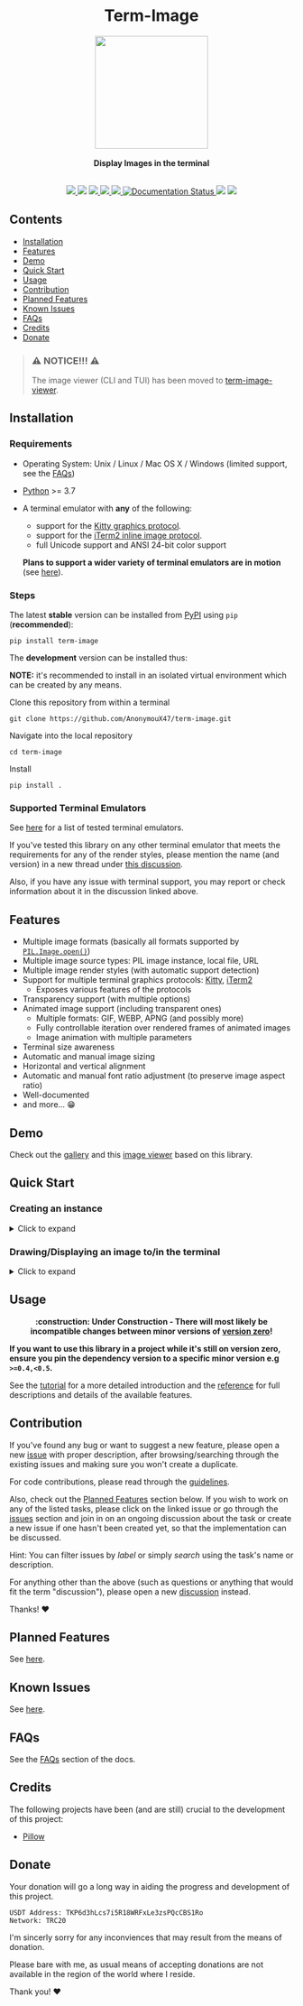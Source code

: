 <div align="center">
<h1><b>Term-Image</b></h1>
<img src="https://raw.githubusercontent.com/AnonymouX47/term-image/main/docs/source/resources/logo.png" height="200">
<br><br>
<b>Display Images in the terminal</b>
<br><br>

<p align="center">
   <a href='https://pypi.org/project/term-image/'>
      <img src='https://img.shields.io/pypi/v/term-image.svg'>
   </a>
   <img src="https://static.pepy.tech/badge/term-image">
   <a href='https://pypi.org/project/term-image/'>
      <img src='https://img.shields.io/pypi/pyversions/term-image.svg'>
   </a>
   <a href='https://github.com/psf/black'>
      <img src='https://img.shields.io/badge/code%20style-black-000000.svg'>
   </a>
   <a href='https://github.com/AnonymouX47/term-image/actions/workflows/test.yml'>
      <img src='https://github.com/AnonymouX47/term-image/actions/workflows/test.yml/badge.svg'>
   </a>
   <a href='https://term-image.readthedocs.io/en/latest/?badge=latest'>
      <img src='https://readthedocs.org/projects/term-image/badge/?version=latest' alt='Documentation Status' />
   </a>
   <img src="https://img.shields.io/github/last-commit/AnonymouX47/term-image">
   <a href="https://twitter.com/intent/tweet?text=Display%20and%20browse%20images%20in%20the%20the%20terminal&url=https://github.com/AnonymouX47/term-image&hashtags=developers,images,terminal,python">
      <img src="https://img.shields.io/twitter/url/http/shields.io.svg?style=social">
   </a>
</p>

</div>


## Contents
- [Installation](#installation)
- [Features](#features)
- [Demo](#demo)
- [Quick Start](#library-quick-start)
- [Usage](#usage)
- [Contribution](#contribution)
- [Planned Features](#planned-features)
- [Known Issues](#known-issues)
- [FAQs](#faqs)
- [Credits](#credits)
- [Donate](#donate)


> ### :warning: NOTICE!!! :warning:
> The image viewer (CLI and TUI) has been moved to [term-image-viewer](https://github.com/AnonymouX47/term-image-viewer).


## Installation

### Requirements
- Operating System: Unix / Linux / Mac OS X / Windows (limited support, see the [FAQs](https://term-image.readthedocs.io/en/latest/faqs.html))
- [Python](https://www.python.org/) >= 3.7
- A terminal emulator with **any** of the following:
  
  - support for the [Kitty graphics protocol](https://sw.kovidgoyal.net/kitty/graphics-protocol/).
  - support for the [iTerm2 inline image protocol](https://iterm2.com/documentation-images.html).
  - full Unicode support and ANSI 24-bit color support

  **Plans to support a wider variety of terminal emulators are in motion** (see [here](https://term-image.readthedocs.io/en/latest/index.html#planned-features)).

### Steps
The latest **stable** version can be installed from [PyPI](https://pypi.python.org/pypi/term-image) using `pip` (**recommended**):

```shell
pip install term-image
```

The **development** version can be installed thus:

**NOTE:** it's recommended to install in an isolated virtual environment which can be created by any means.

Clone this repository from within a terminal
```shell
git clone https://github.com/AnonymouX47/term-image.git
```

Navigate into the local repository
```shell
cd term-image
```

Install
```shell
pip install .
```

### Supported Terminal Emulators
See [here](https://term-image.readthedocs.io/en/latest/installation.html#supported-terminal-emulators) for a list of tested terminal emulators.

If you've tested this library on any other terminal emulator that meets the requirements for any of the render styles,
please mention the name (and version) in a new thread under [this discussion](https://github.com/AnonymouX47/term-image/discussions/4).

Also, if you have any issue with terminal support, you may report or check information about it in the discussion linked above.


## Features
- Multiple image formats (basically all formats supported by [`PIL.Image.open()`](https://pillow.readthedocs.io/en/stable/handbook/image-file-formats.html))
- Multiple image source types: PIL image instance, local file, URL
- Multiple image render styles (with automatic support detection)
- Support for multiple terminal graphics protocols: [Kitty](https://sw.kovidgoyal.net/kitty/graphics-protocol/), [iTerm2](https://iterm2.com/documentation-images.html)
  - Exposes various features of the protocols
- Transparency support (with multiple options)
- Animated image support (including transparent ones)
  - Multiple formats: GIF, WEBP, APNG (and possibly more)
  - Fully controllable iteration over rendered frames of animated images
  - Image animation with multiple parameters
- Terminal size awareness
- Automatic and manual image sizing
- Horizontal and vertical alignment
- Automatic and manual font ratio adjustment (to preserve image aspect ratio)
- Well-documented
- and more... :grin:


## Demo

Check out the [gallery](https://term-image.readthedocs.io/en/latest/gallery.html) and this [image viewer](https://github.com/AnonymouX47/term-image-viewer) based on this library.


## Quick Start

### Creating an instance

<details>
<summary>Click to expand</summary>

```python
from term_image.image import from_file

image = from_file("path/to/image.png")
```

You can also use a URL if you don't have the file stored locally
```python
from term_image.image import from_url

image = from_url("https://www.example.com/image.png")
```

The library can also be used with PIL images
```python
from PIL import Image
from term_image.image import AutoImage

img = Image.open("path/to/image.png")
image = AutoImage(img)
```

</details>

### Drawing/Displaying an image to/in the terminal

<details>
<summary>Click to expand</summary>

There are two ways to draw an image to the terminal.

#### 1. The `draw()` method
```python
image.draw()
```

#### 2. Using `print()` with a rendered image
```python
print(image)  # without formatting
```
OR
```python
print(f"{image:>200.^100#ffffff}")  # with formatting
```

For animated images, only the first method can animate the output, the second only outputs the current frame.

</details>


## Usage

<p align="center"><b>
   :construction: Under Construction - There will most likely be incompatible changes between minor versions of
   <a href='https://semver.org/spec/v2.0.0.html#spec-item-4'>version zero</a>!
</b></p>

**If you want to use this library in a project while it's still on version zero, ensure you pin the dependency version to a specific minor version e.g `>=0.4,<0.5`.**

See the [tutorial](https://term-image.readthedocs.io/en/latest/tutorial.html) for a more detailed introduction and the [reference](https://term-image.readthedocs.io/en/latest/reference/index.html) for full descriptions and details of the available features.


## Contribution

If you've found any bug or want to suggest a new feature, please open a new [issue](https://github.com/AnonymouX47/term-image/issues) with proper description, after browsing/searching through the existing issues and making sure you won't create a duplicate.

For code contributions, please read through the [guidelines](https://github.com/AnonymouX47/term-image/blob/main/CONTRIBUTING.md).

Also, check out the [Planned Features](#planned-features) section below.
If you wish to work on any of the listed tasks, please click on the linked issue or go through the [issues](https://github.com/AnonymouX47/term-image/issues) section and join in on an ongoing discussion about the task or create a new issue if one hasn't been created yet, so that the implementation can be discussed.

Hint: You can filter issues by *label* or simply *search* using the task's name or description.

For anything other than the above (such as questions or anything that would fit the term "discussion"), please open a new [discussion](https://github.com/AnonymouX47/term-image/discussions) instead.

Thanks! :heart:


## Planned Features

See [here](https://term-image.readthedocs.io/en/latest/index.html#planned-features).

## Known Issues

See [here](https://term-image.readthedocs.io/en/latest/index.html#known-issues).

## FAQs

See the [FAQs](https://term-image.readthedocs.io/en/latest/faqs.html) section of the docs.

## Credits

The following projects have been (and are still) crucial to the development of this project:

- [Pillow](https://python-pillow.org)

## Donate

Your donation will go a long way in aiding the progress and development of this project.

```
USDT Address: TKP6d3hLcs7i5R18WRFxLe3zsPQcCBS1Ro
Network: TRC20
```
I'm sincerly sorry for any inconviences that may result from the means of donation.

Please bare with me, as usual means of accepting donations are not available in the region of the world where I reside.

Thank you! :heart:
